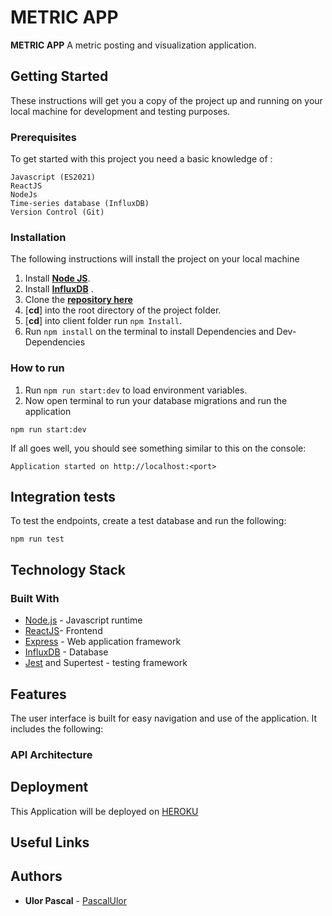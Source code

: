 # METRIC APP

**METRIC APP** A metric posting and visualization application.


## Getting Started

These instructions will get you a copy of the project up and running on your local machine for development and testing purposes.

### Prerequisites

To get started with this project you need a basic knowledge of :

```
Javascript (ES2021)
ReactJS
NodeJs
Time-series database (InfluxDB)
Version Control (Git)
```

### Installation

The following instructions will install the project on your local machine

1. Install [**Node JS**](https://nodejs.org/en/).
2. Install [**InfluxDB**](https://docs.influxdata.com/) .
3. Clone the [**repository here**]()
4. [**cd**] into the root directory of the project folder.
5. [**cd**] into client folder run `npm Install`.
6. Run `npm install` on the terminal to install Dependencies and Dev-Dependencies

### How to run

1. Run `npm run start:dev` to load environment variables.
2. Now open terminal to run your database migrations and run the application

```
npm run start:dev
```

If all goes well, you should see something similar to this on the console:

```
Application started on http://localhost:<port>
```

## Integration tests

To test the endpoints, create a test database and run the following:

```
npm run test
```

## Technology Stack

### Built With

- [Node.js](https://nodejs.org/) - Javascript runtime
- [ReactJS](https://reactjs.org/)- Frontend
- [Express](https://expressjs.com/) - Web application framework
- [InfluxDB](https://docs.influxdata.com/) - Database
- [Jest](https://jestjs.io/) and Supertest - testing framework

## Features

The user interface is built for easy navigation and use of the application. It includes the following:

### API Architecture


## Deployment

This Application will be deployed on [HEROKU](#)

## Useful Links


## Authors

- **Ulor Pascal** - [PascalUlor](https://github.com/PascalUlor)
